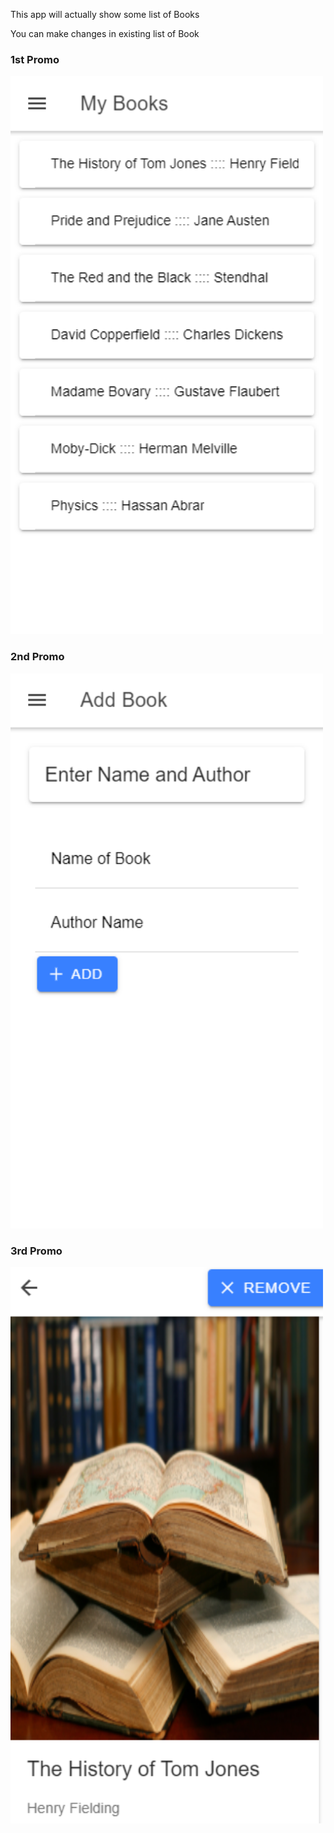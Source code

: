 This app will actually show some list of Books

You can make changes in existing list of Book

### 1st Promo
<img src ="1.PNG" width ="500">

### 2nd Promo
<img src ="2.PNG" width ="500">

### 3rd Promo
<img src ="3.PNG" width ="500">

